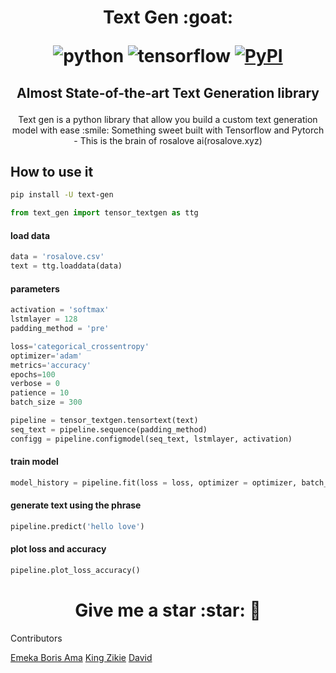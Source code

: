 
<h1 align="center">
<p>Text Gen :goat:</p>

<p align="center">

<img alt="python" src="https://img.shields.io/badge/python-%3E%3D3.6-blue?logo=python">
<img alt="tensorflow" src="https://img.shields.io/badge/tensorflow-%3E%3D2.3.0-orange?logo=tensorflow">
<a href="https://pypi.org/project/text-gen/">
  <img alt="PyPI" src="https://img.shields.io/pypi/v/text-gen?color=%234285F4&label=release&logo=pypi&logoColor=%234285F4">
</a>
</p>
</h1>
<h2 align="center">
<p>Almost State-of-the-art Text Generation library</p>
</h2>

<p align="center">
Text gen is a python library that allow you build a custom text generation model with ease :smile:
 Something sweet built with Tensorflow and Pytorch - This is the brain of rosalove ai(rosalove.xyz)

</p>


## How to use it


```bash
pip install -U text-gen
```

```python
from text_gen import tensor_textgen as ttg
```
#### load data
```python
data = 'rosalove.csv'
text = ttg.loaddata(data)
```


#### parameters
```python 
activation = 'softmax'
lstmlayer = 128
padding_method = 'pre'

loss='categorical_crossentropy'
optimizer='adam'
metrics='accuracy'
epochs=100
verbose = 0
patience = 10
batch_size = 300

```


```python
pipeline = tensor_textgen.tensortext(text)
seq_text = pipeline.sequence(padding_method)
configg = pipeline.configmodel(seq_text, lstmlayer, activation)

```


#### train model
```python
model_history = pipeline.fit(loss = loss, optimizer = optimizer, batch_size = batch_size, metrics = metrics, epochs = epochs, verbose = verbose, patience = patience)

```


#### generate text using the phrase
```python
pipeline.predict('hello love')
```


#### plot loss and accuracy
```python
pipeline.plot_loss_accuracy()
```


<h1 align="center">
<span> Give me a star :star: </span> 🐉
</h1>


Contributors 

[Emeka Boris Ama]('https://twitter.com/emeka_boris)
[King Zikie](https://twitter.com/kingzikie)
[David](https://twitter.com/iEphods)
